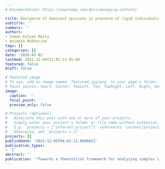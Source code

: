```yaml
---
# Documentation: https://wowchemy.com/docs/managing-content/

title: Emergence of dominant opinions in presence of rigid individuals
subtitle: ''
summary: ''
authors:
- Suman Kalyan Maity
- Animesh Mukherjee
tags: []
categories: []
date: '2016-01-01'
lastmod: 2021-12-04T23:02:13-05:00
featured: false
draft: false

# Featured image
# To use, add an image named `featured.jpg/png` to your page's folder.
# Focal points: Smart, Center, TopLeft, Top, TopRight, Left, Right, BottomLeft, Bottom, BottomRight.
image:
  caption: ''
  focal_point: ''
  preview_only: false

# Projects (optional).
#   Associate this post with one or more of your projects.
#   Simply enter your project's folder or file name without extension.
#   E.g. `projects = ["internal-project"]` references `content/project/deep-learning/index.md`.
#   Otherwise, set `projects = []`.
projects: []
publishDate: '2021-12-05T04:02:12.860665Z'
publication_types:
- '1'
abstract: ''
publication: '*Towards a theoretical framework for analyzing complex linguistic networks*'
---
```

